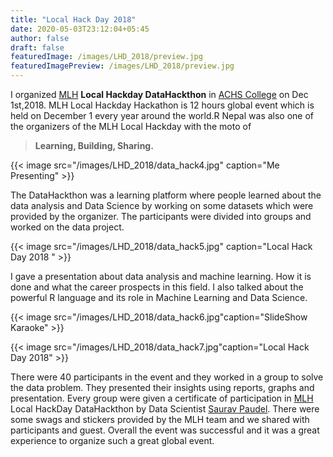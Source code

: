 ```yaml
---
title: "Local Hack Day 2018"
date: 2020-05-03T23:12:04+05:45
author: false
draft: false
featuredImage: /images/LHD_2018/preview.jpg
featuredImagePreview: /images/LHD_2018/preview.jpg
---
```



I organized [MLH](https://mlh.io/)  **Local Hackday DataHackthon**  in [ACHS College](https://achsnepal.edu.np/) on Dec 1st,2018. MLH Local Hackday Hackathon is 12 hours global event which is held on December 1 every year around the world.R Nepal was also one of the organizers of the MLH Local Hackday with the moto of 

> **Learning, Building, Sharing.**


{{< image src="/images/LHD_2018/data_hack4.jpg" caption="Me Presenting"  >}}

The DataHackthon was a learning platform where people learned about the data analysis and Data Science by working on some datasets which were provided by the organizer. The participants were divided into groups and worked on the data project.

{{< image src="/images/LHD_2018/data_hack5.jpg" caption="Local Hack Day 2018 " >}}

I gave a presentation about data analysis and machine learning. How it is done and what the career prospects in this field. I also talked about the powerful R language and its role in Machine Learning and Data Science.



{{< image src="/images/LHD_2018/data_hack6.jpg"caption="SlideShow Karaoke" >}}

{{< image src="/images/LHD_2018/data_hack7.jpg"caption="Local Hack Day 2018" >}}



There were 40 participants in the event and they worked in a group to solve the data problem. They presented their insights using reports, graphs and presentation. Every group were given a certificate of participation in [MLH](https://mlh.io/)  Local HackDay DataHackthon by Data Scientist [Saurav Paudel](https://www.linkedin.com/in/saurav-poudel-34a65688/?originalSubdomain=np). There were some swags and stickers provided by the MLH team and we shared with participants and guest. Overall the event was successful and it was a great experience to organize such a great global event.



